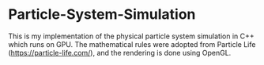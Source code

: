 # Particle-System-Simulation
This is my implementation of the physical particle system simulation in C++ which runs on GPU. The mathematical rules were adopted from Particle Life (https://particle-life.com/), and the rendering is done using OpenGL.
